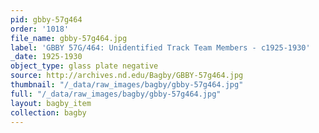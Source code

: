 ```yaml
---
pid: gbby-57g464
order: '1018'
file_name: gbby-57g464.jpg
label: 'GBBY 57G/464: Unidentified Track Team Members - c1925-1930'
_date: 1925-1930
object_type: glass plate negative
source: http://archives.nd.edu/Bagby/GBBY-57g464.jpg
thumbnail: "/_data/raw_images/bagby/gbby-57g464.jpg"
full: "/_data/raw_images/bagby/gbby-57g464.jpg"
layout: bagby_item
collection: bagby
---
```

